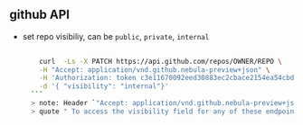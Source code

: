 github API
---
        
- set repo visibiliy, can be `public`, `private`, `internal`
    ```sh
        
        curl  -Ls -X PATCH https://api.github.com/repos/OWNER/REPO \
        -H "Accept: application/vnd.github.nebula-preview+json" \
        -H 'Authorization: token c3e11670092eed30883ec2cbace2154ea54cbd5a' \
        -d '{ "visibility": "internal"}' 
      ```
      > note: Header `"Accept: application/vnd.github.nebula-preview+json" `  is explained in [https://developer.github.com/changes/3/](https://developer.github.com/changes/3/)
      > quote " To access the visibility field for any of these endpoints, you must provide a custom media type in the Accept header: `application/vnd.github.nebula-preview+json` "